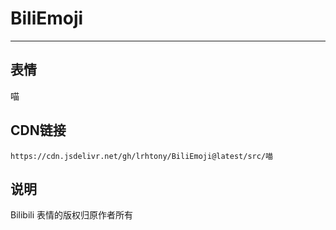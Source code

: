 
# BiliEmoji
---
## 表情
喵
## CDN链接
```
https://cdn.jsdelivr.net/gh/lrhtony/BiliEmoji@latest/src/喵
```
## 说明
Bilibili 表情的版权归原作者所有
